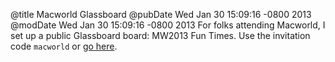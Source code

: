 @title Macworld Glassboard
@pubDate Wed Jan 30 15:09:16 -0800 2013
@modDate Wed Jan 30 15:09:16 -0800 2013
For folks attending Macworld, I set up a public Glassboard board: MW2013 Fun Times. Use the invitation code <code>macworld</code> or <a href="https://app.glassboard.com/web/invitation/code/macworld">go here</a>.
